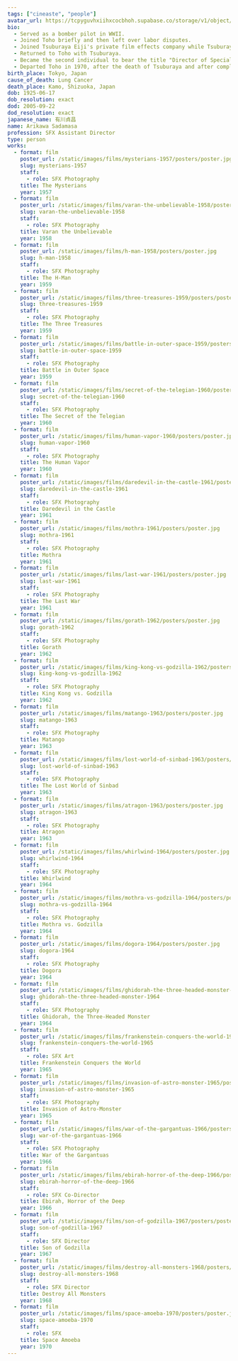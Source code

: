 ```yaml
---
tags: ["cineaste", "people"]
avatar_url: https://tcpyguvhxiihxcocbhoh.supabase.co/storage/v1/object/public/godzilla-cineaste-public/content/people/arikawa-sadamasa/arikawa-sadamasa.jpg
bio:
  - Served as a bomber pilot in WWII.
  - Joined Toho briefly and then left over labor disputes.
  - Joined Tsuburaya Eiji's private film effects company while Tsuburaya was blacklisted.
  - Returned to Toho with Tsuburaya.
  - Became the second individual to bear the title "Director of Special Effects" at Toho in 1967 with the release of <i>Son of Godzilla</i>.
  - Departed Toho in 1970, after the death of Tsuburaya and after completing <i>Space Amoeba</i>.
birth_place: Tokyo, Japan
cause_of_death: Lung Cancer
death_place: Kamo, Shizuoka, Japan
dob: 1925-06-17
dob_resolution: exact
dod: 2005-09-22
dod_resolution: exact
japanese_name: 有川貞昌
name: Arikawa Sadamasa
profession: SFX Assistant Director
type: person
works:
  - format: film
    poster_url: /static/images/films/mysterians-1957/posters/poster.jpg
    slug: mysterians-1957
    staff:
      - role: SFX Photography
    title: The Mysterians
    year: 1957
  - format: film
    poster_url: /static/images/films/varan-the-unbelievable-1958/posters/poster.jpg
    slug: varan-the-unbelievable-1958
    staff:
      - role: SFX Photography
    title: Varan the Unbelievable
    year: 1958
  - format: film
    poster_url: /static/images/films/h-man-1958/posters/poster.jpg
    slug: h-man-1958
    staff:
      - role: SFX Photography
    title: The H-Man
    year: 1959
  - format: film
    poster_url: /static/images/films/three-treasures-1959/posters/poster.jpg
    slug: three-treasures-1959
    staff:
      - role: SFX Photography
    title: The Three Treasures
    year: 1959
  - format: film
    poster_url: /static/images/films/battle-in-outer-space-1959/posters/poster.jpg
    slug: battle-in-outer-space-1959
    staff:
      - role: SFX Photography
    title: Battle in Outer Space
    year: 1959
  - format: film
    poster_url: /static/images/films/secret-of-the-telegian-1960/posters/poster.jpg
    slug: secret-of-the-telegian-1960
    staff:
      - role: SFX Photography
    title: The Secret of the Telegian
    year: 1960
  - format: film
    poster_url: /static/images/films/human-vapor-1960/posters/poster.jpg
    slug: human-vapor-1960
    staff:
      - role: SFX Photography
    title: The Human Vapor
    year: 1960
  - format: film
    poster_url: /static/images/films/daredevil-in-the-castle-1961/posters/poster.jpg
    slug: daredevil-in-the-castle-1961
    staff:
      - role: SFX Photography
    title: Daredevil in the Castle
    year: 1961
  - format: film
    poster_url: /static/images/films/mothra-1961/posters/poster.jpg
    slug: mothra-1961
    staff:
      - role: SFX Photography
    title: Mothra
    year: 1961
  - format: film
    poster_url: /static/images/films/last-war-1961/posters/poster.jpg
    slug: last-war-1961
    staff:
      - role: SFX Photography
    title: The Last War
    year: 1961
  - format: film
    poster_url: /static/images/films/gorath-1962/posters/poster.jpg
    slug: gorath-1962
    staff:
      - role: SFX Photography
    title: Gorath
    year: 1962
  - format: film
    poster_url: /static/images/films/king-kong-vs-godzilla-1962/posters/poster.jpg
    slug: king-kong-vs-godzilla-1962
    staff:
      - role: SFX Photography
    title: King Kong vs. Godzilla
    year: 1962
  - format: film
    poster_url: /static/images/films/matango-1963/posters/poster.jpg
    slug: matango-1963
    staff:
      - role: SFX Photography
    title: Matango
    year: 1963
  - format: film
    poster_url: /static/images/films/lost-world-of-sinbad-1963/posters/poster.jpg
    slug: lost-world-of-sinbad-1963
    staff:
      - role: SFX Photography
    title: The Lost World of Sinbad
    year: 1963
  - format: film
    poster_url: /static/images/films/atragon-1963/posters/poster.jpg
    slug: atragon-1963
    staff:
      - role: SFX Photography
    title: Atragon
    year: 1963
  - format: film
    poster_url: /static/images/films/whirlwind-1964/posters/poster.jpg
    slug: whirlwind-1964
    staff:
      - role: SFX Photography
    title: Whirlwind
    year: 1964
  - format: film
    poster_url: /static/images/films/mothra-vs-godzilla-1964/posters/poster.jpg
    slug: mothra-vs-godzilla-1964
    staff:
      - role: SFX Photography
    title: Mothra vs. Godzilla
    year: 1964
  - format: film
    poster_url: /static/images/films/dogora-1964/posters/poster.jpg
    slug: dogora-1964
    staff:
      - role: SFX Photography
    title: Dogora
    year: 1964
  - format: film
    poster_url: /static/images/films/ghidorah-the-three-headed-monster-1964/posters/poster.jpg
    slug: ghidorah-the-three-headed-monster-1964
    staff:
      - role: SFX Photography
    title: Ghidorah, the Three-Headed Monster
    year: 1964
  - format: film
    poster_url: /static/images/films/frankenstein-conquers-the-world-1965/posters/poster.jpg
    slug: frankenstein-conquers-the-world-1965
    staff:
      - role: SFX Art
    title: Frankenstein Conquers the World
    year: 1965
  - format: film
    poster_url: /static/images/films/invasion-of-astro-monster-1965/posters/poster.jpg
    slug: invasion-of-astro-monster-1965
    staff:
      - role: SFX Photography
    title: Invasion of Astro-Monster
    year: 1965
  - format: film
    poster_url: /static/images/films/war-of-the-gargantuas-1966/posters/poster.jpg
    slug: war-of-the-gargantuas-1966
    staff:
      - role: SFX Photography
    title: War of the Gargantuas
    year: 1966
  - format: film
    poster_url: /static/images/films/ebirah-horror-of-the-deep-1966/posters/poster.jpg
    slug: ebirah-horror-of-the-deep-1966
    staff:
      - role: SFX Co-Director
    title: Ebirah, Horror of the Deep
    year: 1966
  - format: film
    poster_url: /static/images/films/son-of-godzilla-1967/posters/poster.jpg
    slug: son-of-godzilla-1967
    staff:
      - role: SFX Director
    title: Son of Godzilla
    year: 1967
  - format: film
    poster_url: /static/images/films/destroy-all-monsters-1968/posters/poster.jpg
    slug: destroy-all-monsters-1968
    staff:
      - role: SFX Director
    title: Destroy All Monsters
    year: 1968
  - format: film
    poster_url: /static/images/films/space-amoeba-1970/posters/poster.jpg
    slug: space-amoeba-1970
    staff:
      - role: SFX
    title: Space Amoeba
    year: 1970
---
```

